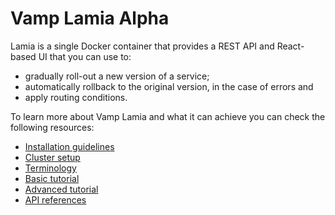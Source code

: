 # Vamp Lamia Alpha

Lamia is a single Docker container that provides a REST API and React-based UI that you can use to:

- gradually roll-out a new version of a service;
- automatically rollback to the original version, in the case of errors and
- apply routing conditions.

To learn more about Vamp Lamia and what it can achieve you can check the following resources:

* [Installation guidelines](INSTALLATION.md)
* [Cluster setup](INSTALLATION.md)
* [Terminology](TERMINOLOGY.md)
* [Basic tutorial](BASIC_TUTORIAL.md)
* [Advanced tutorial](ADVANCED_TUTORIAL.md)
* [API references](API.md)
